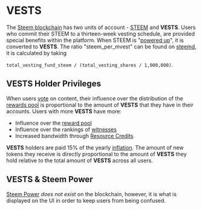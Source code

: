 # VESTS

The [Steem blockchain](/glossary/steem-blockchain.md) has two units of account - [STEEM](/glossary/steem.md) and **VESTS**.  Users who commit their STEEM to a thirteen-week vesting schedule, are provided special benefits within the platform. When STEEM is "[powered up](/glossary/steem-power.md)", it is converted to **VESTS**.  The ratio "steem_per_mvest" can be found on [steemd](steemd.com), it is calculated by taking

`total_vesting_fund_steem / (total_vesting_shares / 1,000,000)`. 

## VESTS Holder Privileges
 
When users [vote](/glossary/voting.md) on content, their influence over the distribution of the [rewards pool](/glossary/reward-pool) is proportional to the amount of **VESTS** that they have in their accounts. Users with more **VESTS** have more:

- Influence over the [reward pool](/glossary/reward-pool.md) 
- Influence over the rankings of [witnesses](/glossary/witness.md) 
- Increased bandwidth through [Resource Credits](/glossary/resource-credits.md) 

**VESTS** holders are paid 15% of the yearly [inflation](docs/glossary/inflation.md). The amount of new tokens they receive is directly proportional to the amount of **VESTS** they hold relative to the total amount of **VESTS** across all users.

## VESTS & Steem Power

[Steem Power](/glossary/steem-power.md) *does not exist* on the blockchain, however, it is what is displayed on the UI in order to keep users from being confused. 